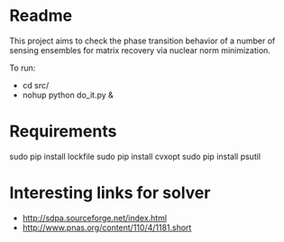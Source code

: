 # Readme
This project aims to check the phase transition behavior of a number of sensing ensembles for matrix recovery via nuclear norm minimization.


To run:
- cd src/
- nohup python do_it.py &

# Requirements
sudo pip install lockfile
sudo pip install cvxopt
sudo pip install psutil

# Interesting links for solver
- http://sdpa.sourceforge.net/index.html
- http://www.pnas.org/content/110/4/1181.short

